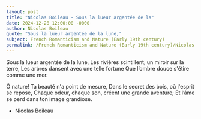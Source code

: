 ```yaml
---
layout: post
title: "Nicolas Boileau - Sous la lueur argentée de la"
date: 2024-12-28 12:00:00 -0000
author: Nicolas Boileau
quote: "Sous la lueur argentée de la lune,"
subject: French Romanticism and Nature (Early 19th century)
permalink: /French Romanticism and Nature (Early 19th century)/Nicolas Boileau/Nicolas Boileau - Sous la lueur argentée de la
---
```


Sous la lueur argentée de la lune,
Les rivières scintillent, un miroir sur la terre,
Les arbres dansent avec une telle fortune
Que l’ombre douce s'étire comme une mer.

Ô nature! Ta beauté n'a point de mesure,
Dans le secret des bois, où l'esprit se repose,
Chaque odeur, chaque son, créent une grande aventure;
Et l’âme se perd dans ton image grandiose.

- Nicolas Boileau

